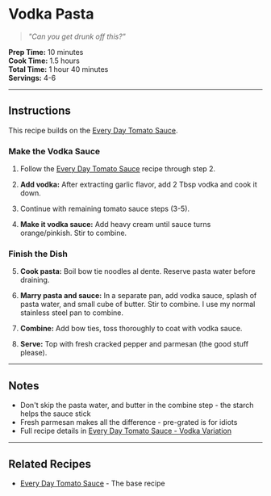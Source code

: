 # Vodka Pasta
> *"Can you get drunk off this?"*

**Prep Time:** 10 minutes  
**Cook Time:** 1.5 hours  
**Total Time:** 1 hour 40 minutes  
**Servings:** 4-6

---

## Instructions

This recipe builds on the [Every Day Tomato Sauce](../sauces-rubs/every-day-tomato-sauce.md). 

### Make the Vodka Sauce
1. Follow the [Every Day Tomato Sauce](../sauces-rubs/every-day-tomato-sauce.md) recipe through step 2.

2. **Add vodka:** After extracting garlic flavor, add 2 Tbsp vodka and cook it down.

3. Continue with remaining tomato sauce steps (3-5).

4. **Make it vodka sauce:** Add heavy cream until sauce turns orange/pinkish. Stir to combine.

### Finish the Dish
5. **Cook pasta:** Boil bow tie noodles al dente. Reserve pasta water before draining.

6. **Marry pasta and sauce:** In a separate pan, add vodka sauce, splash of pasta water, and small cube of butter. Stir to combine. I use my normal stainless steel pan to combine. 

7. **Combine:** Add bow ties, toss thoroughly to coat with vodka sauce.

8. **Serve:** Top with fresh cracked pepper and parmesan (the good stuff please).

---

## Notes
- Don't skip the pasta water, and butter in the combine step - the starch helps the sauce stick
- Fresh parmesan makes all the difference - pre-grated is for idiots
- Full recipe details in [Every Day Tomato Sauce - Vodka Variation](../sauces-rubs/every-day-tomato-sauce.md#vodka-pasta-variation)

---

## Related Recipes
- [Every Day Tomato Sauce](../sauces-rubs/every-day-tomato-sauce.md) - The base recipe
